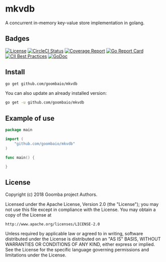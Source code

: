 # mkvdb

A concurrent in-memory key-value store implementation in golang.

## Badges

[![License][License-Image]][License-URL]
[![CircleCI Status][CircleCI-Image]][CircleCI-URL]
[![Coverage Report][Coverage-Image]][Coverage-URL]
[![Go Report Card][GoReportCard-Image]][GoReportCard-URL]
[![CII Best Practices][CII-Image]][CII-URL]
[![GoDoc][GoDoc-Image]][GoDoc-URL]

## Install

```bash
go get github.com/goombaio/mkvdb
```

You can also update an already installed version:

```bash
go get -u github.com/goombaio/mkvdb
```

## Example of use

```go
package main

import (
    "github.com/goombaio/mkvdb"
)

func main() {

}
```

## License

Copyright (c) 2018 Goomba project Authors.

Licensed under the Apache License, Version 2.0 (the "License");
you may not use this file except in compliance with the License.
You may obtain a copy of the License at

    http://www.apache.org/licenses/LICENSE-2.0

Unless required by applicable law or agreed to in writing, software
distributed under the License is distributed on an "AS IS" BASIS,
WITHOUT WARRANTIES OR CONDITIONS OF ANY KIND, either express or implied.
See the License for the specific language governing permissions and
limitations under the License.

[License-Image]: https://img.shields.io/badge/License-Apache-blue.svg
[License-URL]: http://opensource.org/licenses/Apache
[CircleCI-Image]: https://circleci.com/gh/goombaio/mkvdb.svg?style=svg
[CircleCI-URL]: https://circleci.com/gh/goombaio/mkvdb
[Coverage-Image]: https://codecov.io/gh/goombaio/mkvdb/branch/master/graph/badge.svg
[Coverage-URL]: https://codecov.io/gh/goombaio/mkvdb
[GoReportCard-Image]: https://goreportcard.com/badge/github.com/goombaio/mkvdb
[GoReportCard-URL]: https://goreportcard.com/report/github.com/goombaio/mkvdb
[CII-Image]: https://bestpractices.coreinfrastructure.org/projects/2215/badge
[CII-URL]: https://bestpractices.coreinfrastructure.org/projects/2215
[GoDoc-Image]: https://godoc.org/github.com/goombaio/mkvdb?status.svg
[GoDoc-URL]: http://godoc.org/github.com/goombaio/mkvdb